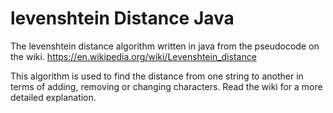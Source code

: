 # levenshtein Distance Java
The levenshtein distance algorithm written in java from the pseudocode on the wiki.
https://en.wikipedia.org/wiki/Levenshtein_distance

This algorithm is used to find the distance from one string to another in terms of adding, removing or changing characters.
Read the wiki for a more detailed explanation.
